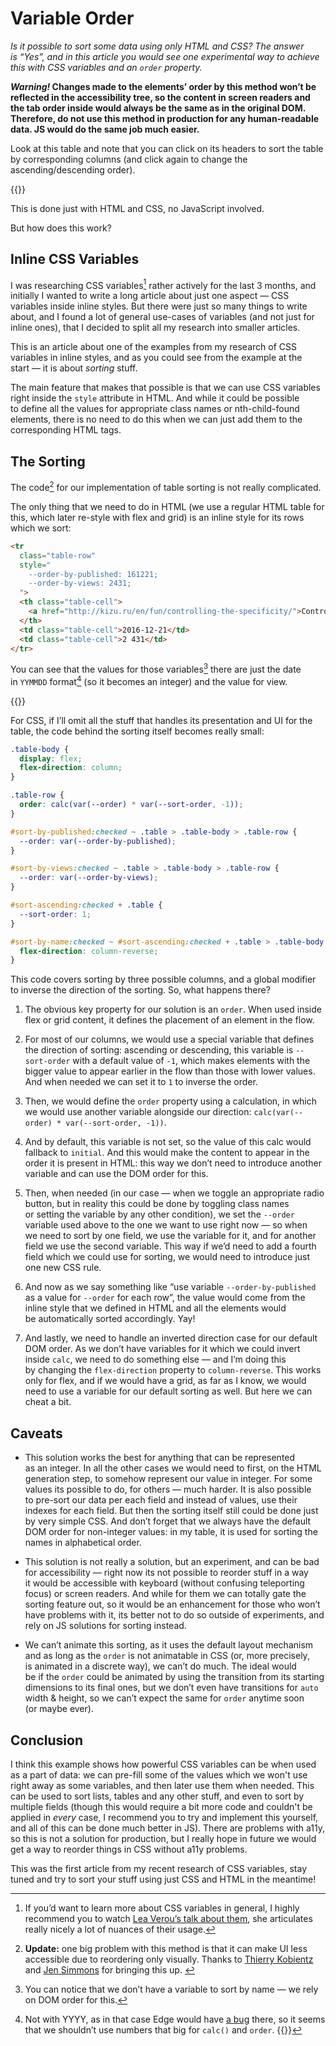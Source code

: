 # Variable Order

_Is it possible to sort some data using only HTML and CSS? The answer is “Yes”, and in this article you would see one experimental way to achieve this with CSS variables and an `order` property._

**_Warning!_ Changes made to the elements’ order by this method won’t be reflected in the accessibility tree, so the content in screen readers and the tab order inside would always be the same as in the original DOM. Therefore, do not use this method in production for any human-readable data. JS would do the same job much easier.**

Look at this table and note that you can click on its headers to sort the table by corresponding columns (and click again to change the ascending/descending order).

{{<Partial src="examples/table.html" />}}

This is done just with HTML and CSS, no JavaScript involved.

But how does this work?

## Inline CSS Variables

I was researching CSS variables[^learn-more] rather actively for the last 3 months, and initially I wanted to write a long article about just one aspect — CSS variables inside inline styles. But there were just so many things to write about, and I found a lot of general use-cases of variables (and not just for inline ones), that I decided to split all my research into smaller articles.

[^learn-more]: If you’d want to learn more about CSS variables in general, I highly recommend you to watch [Lea Verou’s talk about them](https://www.youtube.com/watch?v=UQRSaG1hQ20), she articulates really nicely a lot of nuances of their usage.

This is an article about one of the examples from my research of CSS variables in inline styles, and as you could see from the example at the start — it is about _sorting_ stuff.

The main feature that makes that possible is that we can use CSS variables right inside the `style` attribute in HTML. And while it could be possible to define all the values for appropriate class names or nth-child-found elements, there is no need to do this when we can just add them to the corresponding HTML tags.

## The Sorting

The code[^disca11ylaimer] for our implementation of table sorting is not really complicated.

[^disca11ylaimer]: **Update:** one big problem with this method is that it can make UI less accessible due to reordering only visually. Thanks to [Thierry Kobientz](https://twitter.com/thierrykoblentz) and [Jen Simmons](https://twitter.com/jensimmons/status/964360059923742720) for bringing this up. <!-- span="2" -->

The only thing that we need to do in HTML (we use a regular HTML table for this, which later re-style with flex and grid) is an inline style for its rows which we sort:

``` HTML
<tr
  class="table-row"
  style="
    --order-by-published: 161221;
    --order-by-views: 2431;
  ">
  <th class="table-cell">
    <a href="http://kizu.ru/en/fun/controlling-the-specificity/">Controlling the Specificity</a>
  </th>
  <td class="table-cell">2016-12-21</td>
  <td class="table-cell">2 431</td>
</tr>
```

You can see that the values for those variables[^noname] there are just the date in `YYMMDD` format[^edgebug] (so it becomes an integer) and the value for view.

{{<Sidenotes span="3">}}
  [^noname]: You can notice that we don’t have a variable to sort by name — we rely on DOM order for this.

  [^edgebug]: Not with YYYY, as in that case Edge would have [a bug](https://codepen.io/kizu/pen/MQObrW) there, so it seems that we shouldn’t use numbers that big for `calc()` and `order`.
{{</Sidenotes>}}

For CSS, if I’ll omit all the stuff that handles its presentation and UI for the table, the code behind the sorting itself becomes really small:

``` CSS
.table-body {
  display: flex;
  flex-direction: column;
}

.table-row {
  order: calc(var(--order) * var(--sort-order, -1));
}

#sort-by-published:checked ~ .table > .table-body > .table-row {
  --order: var(--order-by-published);
}

#sort-by-views:checked ~ .table > .table-body > .table-row {
  --order: var(--order-by-views);
}

#sort-ascending:checked + .table {
  --sort-order: 1;
}

#sort-by-name:checked ~ #sort-ascending:checked + .table > .table-body {
  flex-direction: column-reverse;
}
```

This code covers sorting by three possible columns, and a global modifier to inverse the direction of the sorting. So, what happens there?

1. The obvious key property for our solution is an `order`. When used inside flex or grid content, it defines the placement of an element in the flow.

2. For most of our columns, we would use a special variable that defines the direction of sorting: ascending or descending, this variable is `--sort-order` with a default value of `-1`, which makes elements with the bigger value to appear earlier in the flow than those with lower values. And when needed we can set it to `1` to inverse the order.

3. Then, we would define the `order` property using a calculation, in which we would use another variable alongside our direction: `calc(var(--order) * var(--sort-order, -1))`.

4. And by default, this variable is not set, so the value of this calc would fallback to `initial`. And this would make the content to appear in the order it is present in HTML: this way we don’t need to introduce another variable and can use the DOM order for this.

5. Then, when needed (in our case — when we toggle an appropriate radio button, but in reality this could be done by toggling class names or setting the variable by any other condition), we set the `--order` variable used above to the one we want to use right now — so when we need to sort by one field, we use the variable for it, and for another field we use the second variable. This way if we’d need to add a fourth field which we could use for sorting, we would need to introduce just one new CSS rule.

6. And now as we say something like “use variable `--order-by-published` as a value for `--order` for each row”, the value would come from the inline style that we defined in HTML and all the elements would be automatically sorted accordingly. Yay!

7. And lastly, we need to handle an inverted direction case for our default DOM order. As we don’t have variables for it which we could invert inside `calc`, we need to do something else — and I’m doing this by changing the `flex-direction` property to `column-reverse`. This works only for flex, and if we would have a grid, as far as I know, we would need to use a variable for our default sorting as well. But here we can cheat a bit.

## Caveats

- This solution works the best for anything that can be represented as an integer. In all the other cases we would need to first, on the HTML generation step, to somehow represent our value in integer. For some values its possible to do, for others — much harder. It is also possible to pre-sort our data per each field and instead of values, use their indexes for each field. But then the sorting itself still could be done just by very simple CSS. And don’t forget that we always have the default DOM order for non-integer values: in my table, it is used for sorting the names in alphabetical order.

- This solution is not really a solution, but an experiment, and can be bad for accessibility — right now its not possible to reorder stuff in a way it would be accessible with keyboard (without confusing teleporting focus) or screen readers. And while for them we can totally gate the sorting feature out, so it would be an enhancement for those who won’t have problems with it, its better not to do so outside of experiments, and rely on JS solutions for sorting instead.

- We can’t animate this sorting, as it uses the default layout mechanism and as long as the `order` is not animatable in CSS (or, more precisely, is animated in a discrete way), we can’t do much. The ideal would be if the `order` could be animated by using the transition from its starting dimensions to its final ones, but we don’t even have transitions for `auto` width & height, so we can’t expect the same for `order` anytime soon (or maybe ever).

## Conclusion

I think this example shows how powerful CSS variables can be when used as a part of data: we can pre-fill some of the values which we won't use right away as some variables, and then later use them when needed. This can be used to sort lists, tables and any other stuff, and even to sort by multiple fields (though this would require a bit more code and couldn't be applied in _every_ case, I recommend you to try and implement this yourself, and all of this can be done much better in JS). There are problems with a11y, so this is not a solution for production, but I really hope in future we would get a way to reorder things in CSS without a11y problems.

This was the first article from my recent research of CSS variables, stay tuned and try to sort your stuff using just CSS and HTML in the meantime!
